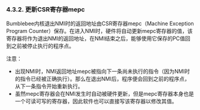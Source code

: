 ### **4.3.2. 更新CSR寄存器mepc**

Bumblebee内核退出NMI时的返回地址由CSR寄存器mepc（Machine Exception Program Counter）保存。在进入NMI时，硬件将自动更新mepc寄存器的值，该寄存器将作为退出NMI的返回地址，在NMI结束之后，能够使用它保存的PC值回到之前被停止执行的程序点。

注意：

- 出现NMI时，NMI返回地址mepc被指向下一条尚未执行的指令（因为NMI时的指令已经被正确执行）。那么在退出NMI后，程序便会回到之前的程序点，从下一条指令开始重新执行。
- 虽然mepc寄存器会在NMI发生时自动被硬件更新，但是mepc寄存器本身也是一个可读可写的寄存器，因此软件也可以直接写该寄存器以修改其值。

